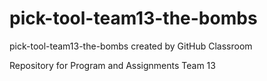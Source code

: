 # pick-tool-team13-the-bombs
pick-tool-team13-the-bombs created by GitHub Classroom

Repository for Program and Assignments Team 13
